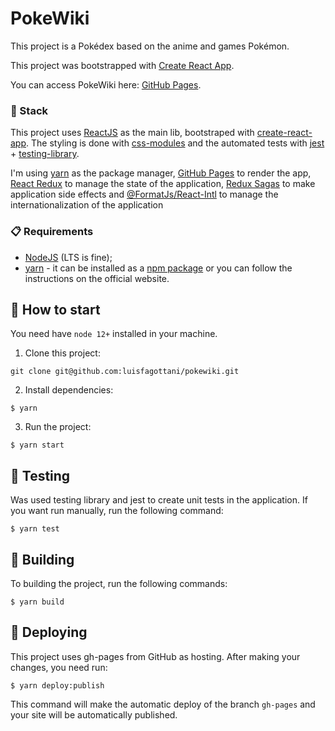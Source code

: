 # PokeWiki

This project is a Pokédex based on the anime and games Pokémon.

This project was bootstrapped with [Create React App](https://github.com/facebook/create-react-app).

You can access PokeWiki here: [GitHub Pages](https://luisfagottani.github.io/pokewiki/).

### :gem: Stack

This project uses [ReactJS](https://reactjs.org/) as the main lib, bootstraped with [create-react-app](https://github.com/facebook/create-react-app). The styling is done with [css-modules](https://github.com/css-modules/css-modules) and the automated tests with [jest](https://jestjs.io/) + [testing-library](https://testing-library.com/).

I'm using [yarn](https://yarnpkg.com) as the package manager, [GitHub Pages](https://pages.github.com/) to render the app, [React Redux](https://react-redux.js.org/) to manage the state of the application, [Redux Sagas](https://redux-saga.js.org/) to make application side effects and [@FormatJs/React-Intl](https://formatjs.io/docs/react-intl/) to manage the internationalization of the application

### :clipboard: Requirements

- [NodeJS](https://nodejs.org/en/) (LTS is fine);
- [yarn](https://classic.yarnpkg.com/en/docs/install/) - it can be installed as a [npm package](https://www.npmjs.com/package/yarn) or you can follow the instructions on the official website.

## :checkered_flag: How to start

You need have `node 12+` installed in your machine.

1. Clone this project:

```
git clone git@github.com:luisfagottani/pokewiki.git
```

2. Install dependencies:

```
$ yarn
```

3. Run the project:

```
$ yarn start
```

## :microscope: Testing

Was used testing library and jest to create unit tests in the application. If you want run manually, run the following command:

```
$ yarn test
```

## :hammer: Building

To building the project, run the following commands:

```
$ yarn build
```

## :rocket: Deploying

This project uses gh-pages from GitHub as hosting. After making your changes, you need run:

```
$ yarn deploy:publish
```

This command will make the automatic deploy of the branch `gh-pages` and your site will be automatically published.
